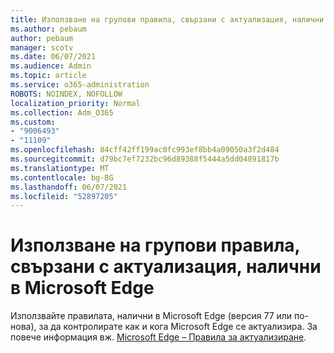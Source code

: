 ```yaml
---
title: Използване на групови правила, свързани с актуализация, налични в Microsoft Edge
ms.author: pebaum
author: pebaum
manager: scotv
ms.date: 06/07/2021
ms.audience: Admin
ms.topic: article
ms.service: o365-administration
ROBOTS: NOINDEX, NOFOLLOW
localization_priority: Normal
ms.collection: Adm_O365
ms.custom:
- "9006493"
- "11109"
ms.openlocfilehash: 84cff42ff199ac0fc993ef8bb4a09050a3f2d484
ms.sourcegitcommit: d79bc7ef7232bc96d89388f5444a5dd04891817b
ms.translationtype: MT
ms.contentlocale: bg-BG
ms.lasthandoff: 06/07/2021
ms.locfileid: "52897205"
---
```

# <a name="use-update-related-group-policies-available-in-microsoft-edge"></a>Използване на групови правила, свързани с актуализация, налични в Microsoft Edge

Използвайте правилата, налични в Microsoft Edge (версия 77 или по-нова), за да контролирате как и кога Microsoft Edge се актуализира. За повече информация вж. [Microsoft Edge – Правила за актуализиране](/DeployEdge/microsoft-edge-update-policies#available-policies).